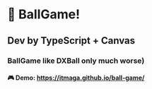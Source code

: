 # 🏓 BallGame!
## Dev by TypeScript + Canvas 
### BallGame like DXBall only much worse)
#### 🎮 Demo: https://itmaga.github.io/ball-game/
